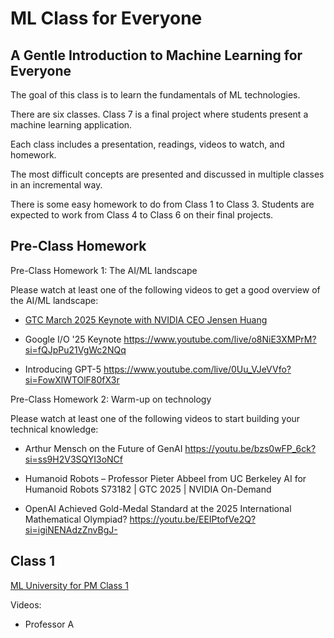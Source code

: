 # ML Class for Everyone

## A Gentle Introduction to Machine Learning for Everyone
The goal of this class is to learn the fundamentals of ML technologies.

There are six classes. Class 7 is a final project where students present a machine learning application.

Each class includes a presentation, readings, videos to watch, and homework.

The most difficult concepts are presented and discussed in multiple classes in an incremental way.

There is some easy homework to do from Class 1 to Class 3. Students are expected to work from Class 4 to Class 6 on their final projects.

## Pre-Class Homework
Pre-Class Homework 1: The AI/ML landscape

Please watch at least one of the following videos to get a good overview of the AI/ML landscape:
 
- [GTC March 2025 Keynote with NVIDIA CEO Jensen Huang](https://www.youtube.com/live/_waPvOwL9Z8?si=_Rf0MqJMvVKolRMa)
 
- Google I/O '25 Keynote
https://www.youtube.com/live/o8NiE3XMPrM?si=fQJpPu21VgWc2NQq
 
- Introducing GPT-5
https://www.youtube.com/live/0Uu_VJeVVfo?si=FowXlWTOlF80fX3r

Pre-Class Homework 2: Warm-up on technology

Please watch at least one of the following videos to start building your technical knowledge:
 
- Arthur Mensch on the Future of GenAI
https://youtu.be/bzs0wFP_6ck?si=ss9H2V3SQYI3oNCf
 
- Humanoid Robots – Professor Pieter Abbeel from UC Berkeley
AI for Humanoid Robots S73182 | GTC 2025 | NVIDIA On-Demand
 
- OpenAI Achieved Gold-Medal Standard at the 2025 International Mathematical Olympiad?
https://youtu.be/EEIPtofVe2Q?si=igiNENAdzZnvBgJ-


## Class 1
[ML University for PM Class 1](https://siliconvalleyinsider.files.wordpress.com/2023/08/ml_university_for_pm_class_1.pdf)

Videos:
- Professor A
